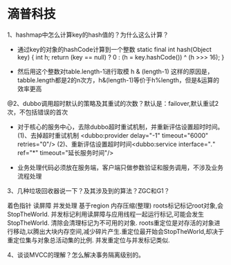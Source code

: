 # 滴普科技

1、hashmap中怎么计算key的hash值的？为什么这么计算？

- 通过key的对象的hashCode计算到一个整数
      static final int hash(Object key) {
              int h;
              return (key == null) ? 0 : (h = key.hashCode()) ^ (h >>> 16);
      }

- 然后用这个整数对table.length-1进行取模
      h & (length-1)
  这样的原因是，tabble.length都是2的n次方，h&(length-1)等价于h%length，但是&运算的效率更高

@2、dubbo调用超时默认的策略及其重试的次数？默认是：failover,默认重试2次，不包括错误的首次

- 对于核心的服务中心，去除dubbo超时重试机制，并重新评估设置超时时间。
(1)、去掉超时重试机制   <dubbo:provider delay="-1" timeout="6000"  retries="0"/> 
(2)、重新评估设置超时时间<dubbo:service interface="*.*" ref="*"  timeout="延长服务时间"/>

- 业务处理代码必须放在服务端，客户端只做参数验证和服务调用，不涉及业务流程处理

3、几种垃圾回收器说一下？及其涉及到的算法？ZGC和G1？

着色指针
读屏障
并发处理
基于region
内存压缩(整理)
roots标记标记root对象,会StopTheWorld.
并发标记利用读屏障与应用线程一起运行标记,可能会发生StopTheWorld.
清除会清理标记为不可用的对象.
roots重定位是对存活的对象进行移动,以腾出大块内存空间,减少碎片产生.重定位最开始会StopTheWorld,却决于重定位集与对象总活动集的比例.
并发重定位与并发标记类似.

4、谈谈MVCC的理解？怎么解决事务隔离级别的。

